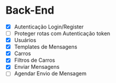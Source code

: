 # Back-End

- [X] Autenticação Login/Register
- [ ] Proteger rotas com Autenticação token
- [X] Usuários
- [X] Templates de Mensagens
- [X] Carros
- [X] Filtros de Carros
- [X] Enviar Mensagens
- [ ] Agendar Envio de Mensagem
